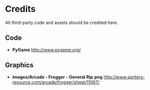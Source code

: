# Credits

All third-party code and assets should be credited here.

## Code

- **PyGame** http://www.pygame.org/

## Graphics

- **images/Arcade - Frogger - General Rip.png** http://www.spriters-resource.com/arcade/frogger/sheet/11067/
